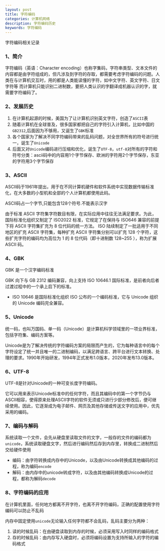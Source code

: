 ```yaml
---
layout: post
title: 字符编码
categories: 计算机网络
description: 字符编码历史
keywords: 字符编码
---
```


字符编码相关记录

### 1、简介

字符编码（英语：Character encoding）也称字集码，​字符串类型、文本文件的内容都是由字符组成的，但凡涉及到字符的存取，都需要考虑字符编码的问题。人类在与计算机交互时，用的都是人类能读懂的字符，如中文字符、英文字符、日文字符等
而计算机只能识别二进制数，要把人类认识的字翻译成机器认识的字，就需要字符编码了。

### 2、发展历史

1. 在计算机起源的时候，美国为了让计算机识别英文字符，创造了`ASCII`表
2. 随着计算机在全球普及，很多国家都把自己的字符引入计算机，比如中国的`GB2312`,后面因为不够用，又诞生了`GBK`标准
3. 各个国家为了解决不同字符编码带来的乱码问题，对全世界所有的符号进行统一，诞生了`Unicode`
4. 后面又对`Unicode`编码进行压缩和优化，诞生了`UTF-8`，`utf-8`对所有的字符和符号分类：ascii码中的内容用1个字节保存、欧洲的字符用2个字节保存，东亚的字符用3个字节保存

### 3、ASCII

ASCII码于1961年提出，用于在不同计算机硬件和软件系统中实现数据传输标准化，在大多数的小型机和全部的个人计算机都使用此码。

ASCII码占一个字节,只能包含128个符号.不能表示汉字

由于标准 ASCII 字符集字符数目有限，在实际应用中往往无法满足要求。为此，国际标准化组织又制定了 ISO2022 标准，它规定了在保持与 ISO646 兼容的前提下将 ASCII 字符集扩充为 8 位代码的统一方法。 ISO 陆续制定了一批适用于不同地区的扩充 ASCII 字符集，每种扩充 ASCII 字符集分别可以扩充 128 个字符，这些扩充字符的编码均为高位为 1 的 8 位代码（即十进制数 128~255 ），称为扩展 ASCII 码。

### 4、GBK

GBK 是一个汉字编码标准

GBK 向下与 GB 2312 编码兼容，向上支持 ISO 10646.1 国际标准，是前者向后者过渡过程中的一个承上启下的标准。

- ISO 10646 是国际标准化组织 ISO 公布的一个编码标准，它与 Unicode 组织的 Unicode 编码完全兼容。

### 5、Unicode

统一码，也叫万国码、单一码（Unicode）是计算机科学领域里的一项业界标准，包括字符集、编码方案等。

Unicode是为了解决传统的字符编码方案的局限而产生的，它为每种语言中的每个字符设定了统一并且唯一的二进制编码，以满足跨语言、跨平台进行文本转换、处理的要求。1990年开始研发，1994年正式发布1.0版本，2020年发布13.0版本。

### 6、UTF-8

UTF-8是针对Unicode的一种可变长度字符编码。

它可以用来表示Unicode标准中的任何字符，而且其编码中的第一个字节仍与ASCII相容，使得原来处理ASCII字符的软件无须或只进行少部分修改后，便可继续使用。因此，它逐渐成为电子邮件、网页及其他存储或传送文字的应用中，优先采用的编码。

### 7、编码与解码

系统读取一个文件，会先从硬盘里读取文件的文字，一般存的文件的编码都为`unicode`，系统读取硬盘文字，然后进行编码然后存到内存里，转换成二进制然后交给硬件使用

- 编码：由字符转换成内存中的Unicode，以及由Unicode转换成其他编码的过程，称为编码`encode`
- 解码：由内存中的unicode转成字符，以及由其他编码转换成Unicode的过程，都称为解码`decode`

### 8、字符编码的应用

在计算机里面，任何地方都离不开字符，也离不开字符编码，正确的配置使用字符编码可以防止不乱码

内存中固定使用`unicode`无论输入任何字符都不会乱码，乱码主要分为两种：

1. 读的时候乱码：在由硬盘读取到内存的时候，必须采用写入时同样的编码格式
2. 存的时候乱码：由内存写入硬盘时，必须将编码设置为支持所输入的字符的编码格式
